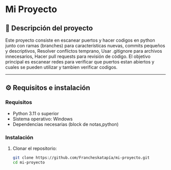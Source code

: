 # Mi Proyecto

## 📌 Descripción del proyecto

Este proyecto consiste en escanear puertos y hacer codigos en python junto con ramas (branches) para características nuevas, commits pequeños y descriptivos, Resolver conflictos temprano, Usar .gitignore para archivos innecesarios, Hacer pull requests para revisión de código. El objetivo principal es escanear redes para verificar que puertos estan abiertos y cuales se pueden utilizar y tambien verificar codigos.

---

## ⚙️ Requisitos e instalación

### Requisitos

- Python 3.11 o superior
- Sistema operativo: Windows
- Dependencias necesarias (block de notas,python)

### Instalación

1. Clonar el repositorio:
   ```bash
   git clone https://github.com/Francheskatapía/mi-proyecto.git
   cd mi-proyecto
